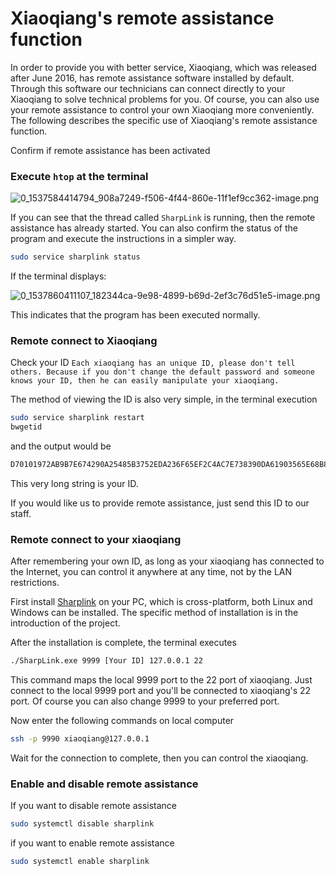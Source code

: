 # Xiaoqiang's remote assistance function<br>
In order to provide you with better service, Xiaoqiang, which was released after June 2016, has remote assistance software installed by default. Through this software our technicians can connect directly to your Xiaoqiang to solve technical problems for you. Of course, you can also use your remote assistance to control your own Xiaoqiang more conveniently. The following describes the specific use of Xiaoqiang's remote assistance function.

Confirm if remote assistance has been activated

### Execute `htop` at the terminal

![0_1537584414794_908a7249-f506-4f44-860e-11f1ef9cc362-image.png](http://community.bwbot.org/assets/uploads/files/1537584415233-908a7249-f506-4f44-860e-11f1ef9cc362-image.png) 

If you can see that the thread called `SharpLink` is running, then the remote assistance has already started. You can also confirm the status of the program and execute the instructions in a simpler way.

```bash
sudo service sharplink status
```

If the terminal displays:

![0_1537860411107_182344ca-9e98-4899-b69d-2ef3c76d51e5-image.png](http://community.bwbot.org/assets/uploads/files/1537860412453-182344ca-9e98-4899-b69d-2ef3c76d51e5-image.png) 

This indicates that the program has been executed normally.

### Remote connect to Xiaoqiang

Check your ID
`Each xiaoqiang has an unique ID, please don't tell others. Because if you don't change the default password and someone knows your ID, then he can easily manipulate your xiaoqiang.`

The method of viewing the ID is also very simple, in the terminal execution

```bash
sudo service sharplink restart
bwgetid
```

and the output would be

```bash
D70101972AB9B7E674290A25485B3752EDA236F65EF2C4AC7E738390DA61903565E68B8C431B
```

This very long string is your ID.

If you would like us to provide remote assistance, just send this ID to our staff.

### Remote connect to your xiaoqiang

After remembering your own ID, as long as your xiaoqiang has connected to the Internet, you can control it anywhere at any time, not by the LAN restrictions.

First install [Sharplink](https://github.com/bluewhalerobot/SharpLink) on your PC, which is cross-platform, both Linux and Windows can be installed. The specific method of installation is in the introduction of the project.

After the installation is complete, the terminal executes

```bash
./SharpLink.exe 9999 [Your ID] 127.0.0.1 22
```

This command maps the local 9999 port to the 22 port of xiaoqiang. Just connect to the local 9999 port and you'll be connected to xiaoqiang's 22 port. Of course you can also change 9999 to your preferred port.

Now enter the following commands on local computer

```bash
ssh -p 9990 xiaoqiang@127.0.0.1
```

Wait for the connection to complete, then you can control the xiaoqiang.

### Enable and disable remote assistance

If you want to disable remote assistance

```bash
sudo systemctl disable sharplink
```

if you want to enable remote assistance

```bash
sudo systemctl enable sharplink
```
